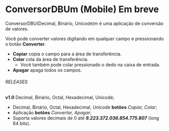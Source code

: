 # ConversorDBUm (Mobile) Em breve
ConversorDBU(Decimal, Binário, Unicode)m é uma aplicação de conversão de valores.

Você pode converter valores digitando em qualquer campo e pressionando o botão **Converter**.
  - **Copiar** copia o campo para a área de transferência.
  - **Colar** cola da área de transferência.
    - Você também pode colar pressionado o dedo na caixa de entrada.
  - **Apagar** apaga todos os campos.
  
###### RELEASES 
**v1.0** Decimal, Binário, Octal, Hexadecimal, Unicode;
 - Decimal, Binário, Octal, Hexadecimal, Unicode **botões** *Copiar, Colar*;
 - Aplicação **botões** *Converter, Apagar*;
 - Suporta valores decimais de 0 até ***9.223.372.036.854.775.807*** (long 64 bits).
